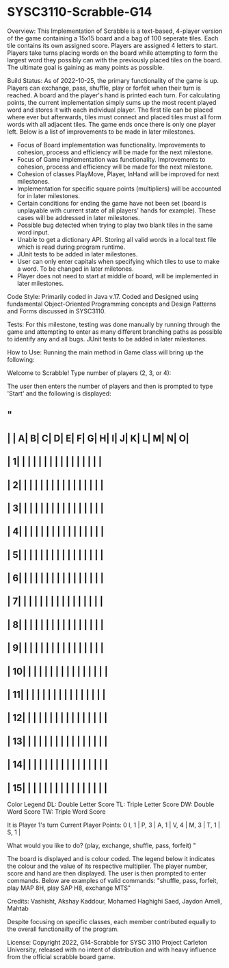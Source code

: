 # SYSC3110-Scrabble-G14

Overview:
This Implementation of Scrabble is a text-based, 4-player version of the game containing a 15x15 board and a bag of 100 seperate tiles. Each tile contains its own assigned score. Players are assigned 4 letters to start. Players take turns placing words on the board while attempting to form the largest word they possibly can with the previously placed tiles on the board. The ultimate goal is gaining as many points as possible. 

Build Status: 
As of 2022-10-25, the primary functionality of the game is up. Players can exchange, pass, shuffle, play or forfeit when their turn is reached. A board and the player's hand is printed each turn. For calculating points, the current implementation simply sums up the most recent played word and stores it with each individual player. The first tile can be placed where ever but afterwards, tiles must connect and placed tiles must all form words with all adjacent tiles. The game ends once there is only one player left. Below is a list of improvements to be made in later milestones. 
- Focus of Board implementation was functionality. Improvements to cohesion, process and efficiency will be made for the next milestone. 
- Focus of Game implementation was functionality. Improvements to cohesion, process and efficiency will be made for the next milestone.
- Cohesion of classes PlayMove, Player, InHand will be improved for next milestones. 
- Implementation for specific square points (multipliers) will be accounted for in later milestones. 
- Certain conditions for ending the game have not been set (board is unplayable with current state of all players' hands for example). These cases will be addressed in later milestones. 
- Possible bug detected when trying to play two blank tiles in the same word input. 
- Unable to get a dictionary API. Storing all valid words in a local text file which is read during program runtime. 
- JUnit tests to be added in later milestones. 
- User can only enter capitals when specifying which tiles to use to make a word. To be changed in later miletones. 
- Player does not need to start at middle of board, will be implemented in later milestones. 

Code Style: 
Primarily coded in Java v.17. Coded and Designed using fundamental Object-Oriented Programming concepts and Design Patterns and Forms discussed in SYSC3110. 

Tests:
For this milestone, testing was done manually by running through the game and attempting to enter as many different branching paths as possible to identify any and all bugs. JUnit tests to be added in later milestones.  

How to Use: 
Running the main method in Game class will bring up the following:

Welcome to Scrabble!
Type number of players (2, 3, or 4):

The user then enters the number of players and then is prompted to type 'Start' and the following is displayed:

"
------------------------------------------------------------------------------------------------
|    |    A|    B|    C|    D|    E|    F|    G|    H|    I|    J|    K|    L|    M|    N|    O|
------------------------------------------------------------------------------------------------
|   1|     |     |     |     |     |     |     |     |     |     |     |     |     |     |     |
------------------------------------------------------------------------------------------------
|   2|     |     |     |     |     |     |     |     |     |     |     |     |     |     |     |
------------------------------------------------------------------------------------------------
|   3|     |     |     |     |     |     |     |     |     |     |     |     |     |     |     |
------------------------------------------------------------------------------------------------
|   4|     |     |     |     |     |     |     |     |     |     |     |     |     |     |     |
------------------------------------------------------------------------------------------------
|   5|     |     |     |     |     |     |     |     |     |     |     |     |     |     |     |
------------------------------------------------------------------------------------------------
|   6|     |     |     |     |     |     |     |     |     |     |     |     |     |     |     |
------------------------------------------------------------------------------------------------
|   7|     |     |     |     |     |     |     |     |     |     |     |     |     |     |     |
------------------------------------------------------------------------------------------------
|   8|     |     |     |     |     |     |     |     |     |     |     |     |     |     |     |
------------------------------------------------------------------------------------------------
|   9|     |     |     |     |     |     |     |     |     |     |     |     |     |     |     |
------------------------------------------------------------------------------------------------
|  10|     |     |     |     |     |     |     |     |     |     |     |     |     |     |     |
------------------------------------------------------------------------------------------------
|  11|     |     |     |     |     |     |     |     |     |     |     |     |     |     |     |
------------------------------------------------------------------------------------------------
|  12|     |     |     |     |     |     |     |     |     |     |     |     |     |     |     |
------------------------------------------------------------------------------------------------
|  13|     |     |     |     |     |     |     |     |     |     |     |     |     |     |     |
------------------------------------------------------------------------------------------------
|  14|     |     |     |     |     |     |     |     |     |     |     |     |     |     |     |
------------------------------------------------------------------------------------------------
|  15|     |     |     |     |     |     |     |     |     |     |     |     |     |     |     |
------------------------------------------------------------------------------------------------

Color Legend
DL: Double Letter Score
TL: Triple Letter Score
DW: Double Word Score
TW: Triple Word Score

It is Player 1's turn
Current Player Points: 0
I, 1 | P, 3 | A, 1 | V, 4 | M, 3 | T, 1 | S, 1 | 

What would you like to do? (play, exchange, shuffle, pass, forfeit)
"

The board is displayed and is colour coded. The legend below it indicates the colour and the value of its respective multiplier. 
The player number, score and hand are then displayed. The user is then prompted to enter commands. Below are examples of valid commands:
"shuffle, pass, forfeit, play MAP 8H, play SAP H8, exchange MTS"

Credits: 
Vashisht, Akshay
Kaddour, Mohamed
Haghighi Saed, Jaydon
Ameli, Mahtab

Despite focusing on specific classes, each member contributed equally to the overall functionailty of the program.

License: 
Copyright 2022, G14-Scrabble for SYSC 3110 Project Carleton University, released with no intent of distribution and with heavy influence from the official scrabble board game. 
